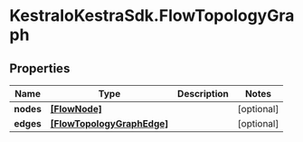 # KestraIoKestraSdk.FlowTopologyGraph

## Properties

Name | Type | Description | Notes
------------ | ------------- | ------------- | -------------
**nodes** | [**[FlowNode]**](FlowNode.md) |  | [optional] 
**edges** | [**[FlowTopologyGraphEdge]**](FlowTopologyGraphEdge.md) |  | [optional] 


